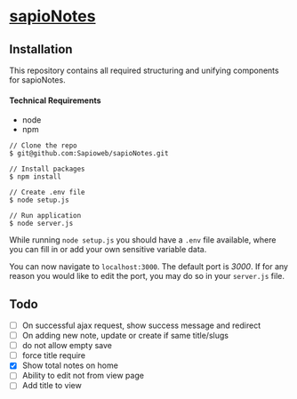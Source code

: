 [sapioNotes](https://notes.sapioweb.com/)
=========

## Installation
This repository contains all required structuring and unifying components for sapioNotes.

#### Technical Requirements
- node
- npm

```
// Clone the repo
$ git@github.com:Sapioweb/sapioNotes.git

// Install packages
$ npm install

// Create .env file
$ node setup.js

// Run application
$ node server.js
```

While running `node setup.js` you should have a `.env` file available, where you can fill in or add your own sensitive variable data.

You can now navigate to `localhost:3000`. The default port is *3000*. If for any reason you would like to edit the port, you may do so in your `server.js` file.


## Todo
- [ ] On successful ajax request, show success message and redirect
- [ ] On adding new note, update or create if same title/slugs
- [ ] do not allow empty save
- [ ] force title require
- [x] Show total notes on home
- [ ] Ability to edit not from view page
- [ ] Add title to view
